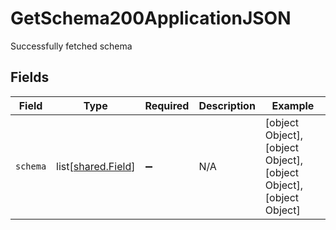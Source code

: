 # GetSchema200ApplicationJSON

Successfully fetched schema


## Fields

| Field                                                           | Type                                                            | Required                                                        | Description                                                     | Example                                                         |
| --------------------------------------------------------------- | --------------------------------------------------------------- | --------------------------------------------------------------- | --------------------------------------------------------------- | --------------------------------------------------------------- |
| `schema`                                                        | list[[shared.Field](../../models/shared/field.md)]              | :heavy_minus_sign:                                              | N/A                                                             | [object Object],[object Object],[object Object],[object Object] |